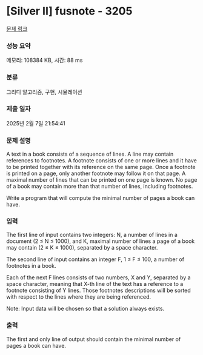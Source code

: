 # [Silver II] fusnote - 3205 

[문제 링크](https://www.acmicpc.net/problem/3205) 

### 성능 요약

메모리: 108384 KB, 시간: 88 ms

### 분류

그리디 알고리즘, 구현, 시뮬레이션

### 제출 일자

2025년 2월 7일 21:54:41

### 문제 설명

<p>A text in a book consists of a sequence of lines. A line may contain references to footnotes. A footnote consists of one or more lines and it have to be printed together with its reference on the same page. Once a footnote is printed on a page, only another footnote may follow it on that page. A maximal number of lines that can be printed on one page is known. No page of a book may contain more than that number of lines, including footnotes.</p>

<p>Write a program that will compute the minimal number of pages a book can have.</p>

### 입력 

 <p>The first line of input contains two integers: N, a number of lines in a document (2 ≤ N ≤ 1000), and K, maximal number of lines a page of a book may contain (2 ≤ K ≤ 1000), separated by a space character.</p>

<p>The second line of input contains an integer F, 1 ≤ F ≤ 100, a number of footnotes in a book.</p>

<p>Each of the next F lines consists of two numbers, X and Y, separated by a space character, meaning that X-th line of the text has a reference to a footnote consisting of Y lines. Those footnotes descriptions will be sorted with respect to the lines where they are being referenced.</p>

<p>Note: Input data will be chosen so that a solution always exists.</p>

### 출력 

 <p>The first and only line of output should contain the minimal number of pages a book can have.</p>

